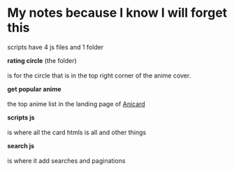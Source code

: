 # My notes because I know I will forget this

scripts have 4 js files and 1 folder

**rating circle** (the folder) <br><br>
is for the circle that is in the top right corner of the anime cover.

**get popular anime** <br><br>
the top anime list in the landing page of [Anicard](https://notshanxx.github.io/anicard)

**scripts js** <br><br>
is where all the card htmls is all and other things

**search js** <br><br>
is where it add searches and paginations

